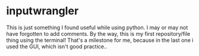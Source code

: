 # inputwrangler
This is just something I found useful while using python. I may or may not have forgotten to add comments.
By the way, this is my first repository/file thing using the terminal! That's a milestone for me, because in the last one i used the GUI, which isn't good practice..

